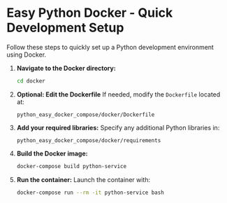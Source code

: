 # Easy Python Docker - Quick Development Setup

Follow these steps to quickly set up a Python development environment using Docker.

1. **Navigate to the Docker directory:**
   ```bash
   cd docker
   ```

2. **Optional: Edit the Dockerfile**
   If needed, modify the `Dockerfile` located at:
   ```
   python_easy_docker_compose/docker/Dockerfile
   ```

3. **Add your required libraries:**
   Specify any additional Python libraries in:
   ```
   python_easy_docker_compose/docker/requirements
   ```

4. **Build the Docker image:**
   ```bash
   docker-compose build python-service
   ```

5. **Run the container:**
   Launch the container with:
   ```bash
   docker-compose run --rm -it python-service bash
   ```
